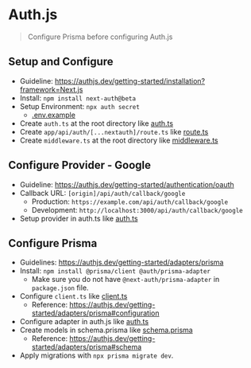 # Auth.js

> Configure Prisma before configuring Auth.js

## Setup and Configure

* Guideline: https://authjs.dev/getting-started/installation?framework=Next.js
* Install: `npm install next-auth@beta`
* Setup Environment: `npx auth secret`
  * [.env.example](.env.example)
* Create `auth.ts` at the root directory like [auth.ts](src/auth.ts)
* Create `app/api/auth/[...nextauth]/route.ts` like [route.ts](src/app/api/auth/%5B...nextauth%5D/route.ts)
* Create `middleware.ts` at the root directory like [middleware.ts](src/middleware.ts)

## Configure Provider - Google

* Guideline: https://authjs.dev/getting-started/authentication/oauth
* Callback URL: `[origin]/api/auth/callback/google`
  * Production: `https://example.com/api/auth/callback/google`
  * Development: `http://localhost:3000/api/auth/callback/google`
* Setup provider in auth.ts like [auth.ts](src/auth.ts)

## Configure Prisma

* Guidelines: https://authjs.dev/getting-started/adapters/prisma
* Install: `npm install @prisma/client @auth/prisma-adapter`
  * Make sure you do not have `@next-auth/prisma-adapter` in `package.json` file.
* Configure `client.ts` like [client.ts](../prisma/src/prisma/client.ts)
  * Reference: https://authjs.dev/getting-started/adapters/prisma#configuration
* Configure adapter in auth.js like [auth.ts](src/auth.ts)
* Create models in schema.prisma like [schema.prisma](../prisma/src/prisma/schema.prisma)
  * Reference: https://authjs.dev/getting-started/adapters/prisma#schema
* Apply migrations with `npx prisma migrate dev`.
